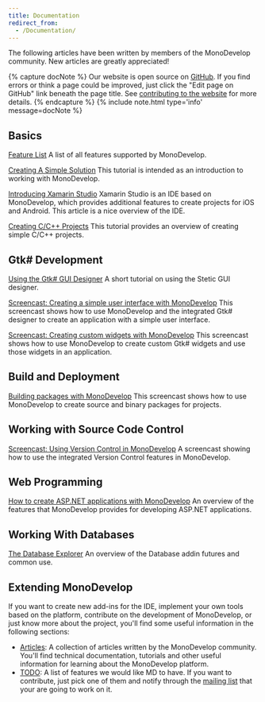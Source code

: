 ```yaml
---
title: Documentation
redirect_from:
  - /Documentation/
---
```


The following articles have been written by members of the MonoDevelop community. New articles are greatly appreciated!

{% capture docNote %}
Our website is open source on [GitHub](https://github.com/mono/md-website). If you find errors or think a page could be improved, just click the "Edit page on GitHub" link beneath the page title. See [contributing to the website](https://github.com/mono/md-website#contributing-to-the-website) for more details.
{% endcapture %}
{% include note.html type='info' message=docNote %}

Basics
------

[Feature List](/documentation/feature-list/)
A list of all features supported by MonoDevelop.

[Creating A Simple Solution](/documentation/creating-a-simple-solution/)
This tutorial is intended as an introduction to working with MonoDevelop.

[Introducing Xamarin Studio](http://docs.xamarin.com/guides/cross-platform/getting_started/introducing_xamarin_studio)
Xamarin Studio is an IDE based on MonoDevelop, which provides additional features to create projects for iOS and Android. This article is a nice overview of the IDE.

[Creating C/C++ Projects](/documentation/creating-c-and-cpp-projects/)
This tutorial provides an overview of creating simple C/C++ projects.

Gtk# Development
----------------

[Using the Gtk# GUI Designer](/documentation/stetic-gui-designer/)
A short tutorial on using the Stetic GUI designer.

[Screencast: Creating a simple user interface with MonoDevelop](/documentation/creating-a-simple-user-interface-with-monodevelop/)
This screencast shows how to use MonoDevelop and the integrated Gtk# designer to create an application with a simple user interface.

[Screencast: Creating custom widgets with MonoDevelop](/documentation/creating-custom-widgets-with-monodevelop/)
This screencast shows how to use MonoDevelop to create custom Gtk# widgets and use those widgets in an application.

Build and Deployment
--------------------

[Building packages with MonoDevelop](/documentation/building-packages-with-monodevelop/)
This screencast shows how to use MonoDevelop to create source and binary packages for projects.

Working with Source Code Control
--------------------------------

[Screencast: Using Version Control in MonoDevelop](/documentation/version-control-screencast/)
A screencast showing how to use the integrated Version Control features in MonoDevelop.

Web Programming
---------------

[How to create ASP.NET applications with MonoDevelop](/documentation/creating-asp.net-projects/)
An overview of the features that MonoDevelop provides for developing ASP.NET applications.

Working With Databases
----------------------

[The Database Explorer](/documentation/database-addin/)
An overview of the Database addin futures and common use.

Extending MonoDevelop
---------------------

If you want to create new add-ins for the IDE, implement your own tools based on the platform, contribute on the development of MonoDevelop, or just know more about the project, you'll find some useful information in the following sections:

-   [Articles](/developers/articles/): A collection of articles written by the MonoDevelop community. You'll find technical documentation, tutorials and other useful information for learning about the MonoDevelop platform.
-   [TODO](/archived/developers/todo/): A list of features we would like MD to have. If you want to contribute, just pick one of them and notify through the [mailing list](http://lists.ximian.com/mailman/listinfo/monodevelop-list) that your are going to work on it.
